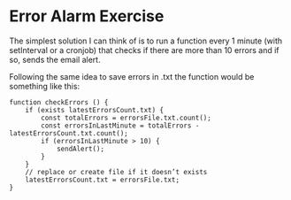 # Error Alarm Exercise

The simplest solution I can think of is to run a function every 1 minute (with setInterval or a cronjob) that checks if there are more than 10 errors and if so, sends the email alert.

Following the same idea to save errors in .txt the function would be something like this:

	function checkErrors () {
		if (exists latestErrorsCount.txt) {
			const totalErrors = errorsFile.txt.count();
			const errorsInLastMinute = totalErrors - latestErrorsCount.txt.count();
			if (errorsInLastMinute > 10) {
				sendAlert();
			}
		}
		// replace or create file if it doesn’t exists
		latestErrorsCount.txt = errorsFile.txt;
	}
